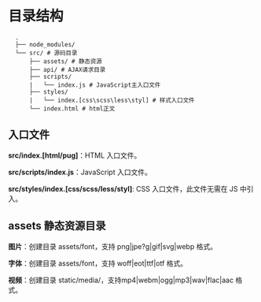 # 目录结构

```
  .
  ├── node_modules/
  └── src/ # 源码目录
      ├── assets/ # 静态资源
      ├── api/ # AJAX请求目录
      ├── scripts/
      |   └── index.js # JavaScript主入口文件
      ├── styles/
      |   └── index.[css\scss\less\styl] # 样式入口文件
      └── index.html # html正文
```

## 入口文件

**src/index.[html/pug]**：HTML 入口文件。

**src/scripts/index.js**：JavaScript 入口文件。

**src/styles/index.[css/scss/less/styl]**: CSS 入口文件，此文件无需在 JS 中引入。

## assets 静态资源目录

**图片**：创建目录 assets/font，支持 png|jpe?g|gif|svg|webp 格式。

**字体**：创建目录 assets/font，支持 woff|eot|ttf|otf 格式。

**视频**：创建目录 static/media/，支持mp4|webm|ogg|mp3|wav|flac|aac 格式。